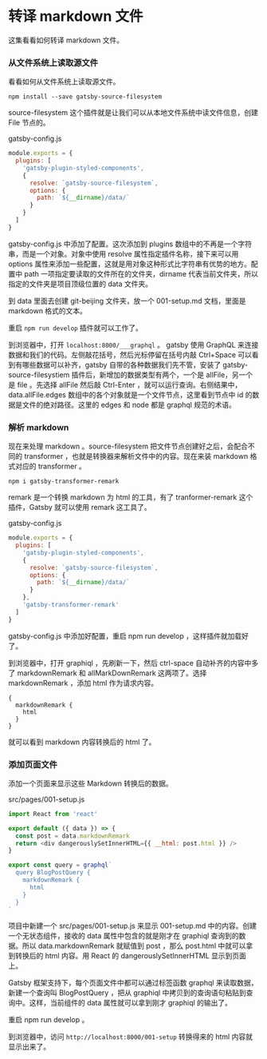 # 转译 markdown 文件

这集看看如何转译 markdown 文件。

### 从文件系统上读取源文件

看看如何从文件系统上读取源文件。

```
npm install --save gatsby-source-filesystem
```

source-filesystem 这个插件就是让我们可以从本地文件系统中读文件信息，创建 File 节点的。

gatsby-config.js

```js
module.exports = {
  plugins: [
    'gatsby-plugin-styled-components',
    {
      resolve: `gatsby-source-filesystem`,
      options: {
        path: `${__dirname}/data/`
      }
    }
  ]
}
```

gatsby-config.js 中添加了配置。这次添加到 plugins 数组中的不再是一个字符串，而是一个对象。对象中使用 resolve 属性指定插件名称，接下来可以用 options 属性来添加一些配置，这就是用对象这种形式比字符串有优势的地方。配置中 path 一项指定要读取的文件所在的文件夹，dirname 代表当前文件夹，所以指定的文件夹是项目顶级位置的 data 文件夹。

到 data 里面去创建 git-beijing 文件夹，放一个 001-setup.md 文档，里面是 markdown 格式的文本。

重启 `npm run develop` 插件就可以工作了。

到浏览器中，打开 `localhost:8000/___graphql` 。 gatsby 使用 GraphQL 来连接数据和我们的代码。左侧敲花括号，然后光标停留在括号内敲 Ctrl+Space 可以看到有哪些数据可以补齐，gatsby 自带的各种数据我们先不管，安装了 gatsby-source-filesystiem 插件后，新增加的数据类型有两个，一个是 allFile，另一个是 file 。先选择 allFile 然后敲 Ctrl-Enter ，就可以运行查询。右侧结果中， data.allFile.edges 数组中的各个对象就是一个文件节点，这里看到节点中 id 的数据是文件的绝对路径。这里的 edges 和 node 都是 graphql 规范的术语。

### 解析 markdown

现在来处理 markdown 。source-filesystem 把文件节点创建好之后，会配合不同的 transformer ，也就是转换器来解析文件中的内容。现在来装 markdown 格式对应的 transformer 。

```
npm i gatsby-transformer-remark
```

remark 是一个转换 markdown 为 html 的工具，有了 tranformer-remark 这个插件，Gatsby 就可以使用 remark 这工具了。

gatsby-config.js

```js
module.exports = {
  plugins: [
    'gatsby-plugin-styled-components',
    {
      resolve: `gatsby-source-filesystem`,
      options: {
        path: `${__dirname}/data/`
      }
    },
    'gatsby-transformer-remark'
  ]
}
```

gatsby-config.js 中添加好配置，重启 npm run develop ，这样插件就加载好了。

到浏览器中，打开 graphiql ，先刷新一下，然后 ctrl-space 自动补齐的内容中多了 markdownRemark 和 allMarkDownRemark 这两项了。选择 markdownRemark ，添加 html 作为请求内容。

```
{
  markdownRemark {
    html
  }
}
```

就可以看到 markdown 内容转换后的 html 了。

### 添加页面文件

添加一个页面来显示这些 Markdown 转换后的数据。

src/pages/001-setup.js

```js
import React from 'react'

export default ({ data }) => {
  const post = data.markdownRemark
  return <div dangerouslySetInnerHTML={{ __html: post.html }} />
}

export const query = graphql`
  query BlogPostQuery {
    markdownRemark {
      html
    }
  }
`
```

项目中新建一个 src/pages/001-setup.js 来显示 001-setup.md 中的内容。创建一个无状态组件，接收的 data 属性中包含的就是刚才在 graphiql 查询到的数据。所以 data.markdownRemark 就赋值到 post ，那么 post.html 中就可以拿到转换后的 html 内容。用 React 的 dangerouslySetInnerHTML 显示到页面上。

Gatsby 框架支持下，每个页面文件中都可以通过标签函数 graphql 来读取数据，新建一个查询叫 BlogPostQuery ，把从 graphiql 中拷贝到的查询语句粘贴到查询中。这样，当前组件的 data 属性就可以拿到刚才 graphiql 的输出了。

重启 npm run develop 。

到浏览器中，访问 `http://localhost:8000/001-setup` 转换得来的 html 内容就显示出来了。
